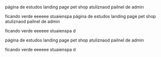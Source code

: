  página de estudos landing page pet shop
atuliznaod pailnel de admin


ficando verde eeeeee stuaienspa 
 página de estudos landing page pet shop
atuliznaod pailnel de admin


ficando verde eeeeee stuaienspa d

 página de estudos landing page pet shop
atuliznaod pailnel de admin


ficando verde eeeeee stuaienspa d